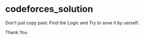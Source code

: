 # codeforces_solution

Don't just copy past. Find the Logic and Try to sove it by uerself.


Thank You
